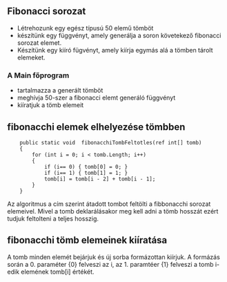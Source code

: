 ﻿## Fibonacci sorozat

- Létrehozunk egy egész típusú 50 elemű tömböt
- készítünk egy függvényt, amely generálja a soron követekező fibonacci sorozat elemet.
- Készítünk egy kiíró fügvényt, amely kiírja egymás alá a tömben tárolt elemeket.

### A Main főprogram
- tartalmazza a generált tömböt
- meghívja 50-szer a fibonacci elemt generáló függvényt
- kiíratjuk a tömb elemeit

## fibonacchi elemek elhelyezése tömbben

        public static void  fibonacchiTombFeltotles(ref int[] tomb)
        {
            for (int i = 0; i < tomb.Length; i++)
            {
                if (i== 0) { tomb[0] = 0; }
                if (i== 1) { tomb[1] = 1; }
                tomb[i] = tomb[i - 2] + tomb[i - 1];
            }
        }

Az algoritmus a cím szerint átadott tombot feltölti a fibbonacchi sorozat elemeivel.
Mivel a tomb deklarálásakor meg kell adni a tömb hosszát ezért tudjuk feltolteni a teljes hosszig.

## fibonacchi tömb elemeinek kiíratása

A tomb minden elemét bejárjuk és új sorba formázottan kiírjuk.
A formázás során a 0. paraméter {0} felveszi az i, az 1. paramtéer {1} felveszi a tomb i-edik elemének tomb[i] értékét.